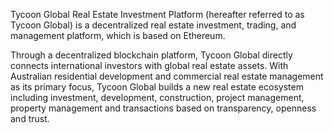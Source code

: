 Tycoon Global Real Estate Investment Platform (hereafter referred to as Tycoon Global) is a decentralized real estate investment, trading, and management platform, which is based on Ethereum.

Through a decentralized blockchain platform, Tycoon Global directly connects international investors with global real estate assets. With Australian residential development and commercial real estate management as its primary focus, Tycoon Global builds a new real estate ecosystem including investment, development, construction, project management, property management and transactions based on transparency, openness and trust.
